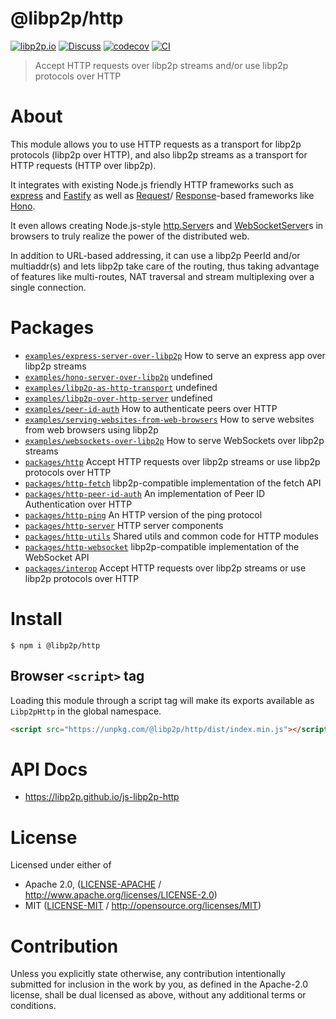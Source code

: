 # @libp2p/http

[![libp2p.io](https://img.shields.io/badge/project-libp2p-yellow.svg?style=flat-square)](http://libp2p.io/)
[![Discuss](https://img.shields.io/discourse/https/discuss.libp2p.io/posts.svg?style=flat-square)](https://discuss.libp2p.io)
[![codecov](https://img.shields.io/codecov/c/github/libp2p/js-libp2p-http.svg?style=flat-square)](https://codecov.io/gh/libp2p/js-libp2p-http)
[![CI](https://img.shields.io/github/actions/workflow/status/libp2p/js-libp2p-http/js-test-and-release.yml?branch=main\&style=flat-square)](https://github.com/libp2p/js-libp2p-http/actions/workflows/js-test-and-release.yml?query=branch%3Amain)

> Accept HTTP requests over libp2p streams and/or use libp2p protocols over HTTP

# About

<!--

!IMPORTANT!

Everything in this README between "# About" and "# Install" is automatically
generated and will be overwritten the next time the doc generator is run.

To make changes to this section, please update the @packageDocumentation section
of src/index.js or src/index.ts

To experiment with formatting, please run "npm run docs" from the root of this
repo and examine the changes made.

-->

This module allows you to use HTTP requests as a transport for libp2p
protocols (libp2p over HTTP), and also libp2p streams as a transport for HTTP
requests (HTTP over libp2p).

It integrates with existing Node.js friendly HTTP frameworks such as
[express](https://expressjs.com/) and [Fastify](https://fastify.dev) as well
as [Request](https://developer.mozilla.org/en-US/docs/Web/API/Request)/
[Response](https://developer.mozilla.org/en-US/docs/Web/API/Response)-based
frameworks like [Hono](https://hono.dev/).

It even allows creating Node.js-style [http.Server](https://nodejs.org/api/http.html#class-httpserver)s
and [WebSocketServer](https://github.com/websockets/ws/blob/HEAD/doc/ws.md#class-websocketserver)s
in browsers to truly realize the power of the distributed web.

In addition to URL-based addressing, it can use a libp2p PeerId and/or
multiaddr(s) and lets libp2p take care of the routing, thus taking advantage
of features like multi-routes, NAT traversal and stream multiplexing over a
single connection.

# Packages

- [`examples/express-server-over-libp2p`](https://github.com/libp2p/js-libp2p-http/tree/main/examples/express-server-over-libp2p) How to serve an express app over libp2p streams
- [`examples/hono-server-over-libp2p`](https://github.com/libp2p/js-libp2p-http/tree/main/examples/hono-server-over-libp2p) undefined
- [`examples/libp2p-as-http-transport`](https://github.com/libp2p/js-libp2p-http/tree/main/examples/libp2p-as-http-transport) undefined
- [`examples/libp2p-over-http-server`](https://github.com/libp2p/js-libp2p-http/tree/main/examples/libp2p-over-http-server) undefined
- [`examples/peer-id-auth`](https://github.com/libp2p/js-libp2p-http/tree/main/examples/peer-id-auth) How to authenticate peers over HTTP
- [`examples/serving-websites-from-web-browsers`](https://github.com/libp2p/js-libp2p-http/tree/main/examples/serving-websites-from-web-browsers) How to serve websites from web browsers using libp2p
- [`examples/websockets-over-libp2p`](https://github.com/libp2p/js-libp2p-http/tree/main/examples/websockets-over-libp2p) How to serve WebSockets over libp2p streams
- [`packages/http`](https://github.com/libp2p/js-libp2p-http/tree/main/packages/http) Accept HTTP requests over libp2p streams or use libp2p protocols over HTTP
- [`packages/http-fetch`](https://github.com/libp2p/js-libp2p-http/tree/main/packages/http-fetch) libp2p-compatible implementation of the fetch API
- [`packages/http-peer-id-auth`](https://github.com/libp2p/js-libp2p-http/tree/main/packages/http-peer-id-auth) An implementation of Peer ID Authentication over HTTP
- [`packages/http-ping`](https://github.com/libp2p/js-libp2p-http/tree/main/packages/http-ping) An HTTP version of the ping protocol
- [`packages/http-server`](https://github.com/libp2p/js-libp2p-http/tree/main/packages/http-server) HTTP server components
- [`packages/http-utils`](https://github.com/libp2p/js-libp2p-http/tree/main/packages/http-utils) Shared utils and common code for HTTP modules
- [`packages/http-websocket`](https://github.com/libp2p/js-libp2p-http/tree/main/packages/http-websocket) libp2p-compatible implementation of the WebSocket API
- [`packages/interop`](https://github.com/libp2p/js-libp2p-http/tree/main/packages/interop) Accept HTTP requests over libp2p streams or use libp2p protocols over HTTP

# Install

```console
$ npm i @libp2p/http
```

## Browser `<script>` tag

Loading this module through a script tag will make its exports available as `Libp2pHttp` in the global namespace.

```html
<script src="https://unpkg.com/@libp2p/http/dist/index.min.js"></script>
```

# API Docs

- <https://libp2p.github.io/js-libp2p-http>

# License

Licensed under either of

- Apache 2.0, ([LICENSE-APACHE](https://github.com/libp2p/js-libp2p-http/blob/main/LICENSE-APACHE) / <http://www.apache.org/licenses/LICENSE-2.0>)
- MIT ([LICENSE-MIT](https://github.com/libp2p/js-libp2p-http/blob/main/LICENSE-MIT) / <http://opensource.org/licenses/MIT>)

# Contribution

Unless you explicitly state otherwise, any contribution intentionally submitted for inclusion in the work by you, as defined in the Apache-2.0 license, shall be dual licensed as above, without any additional terms or conditions.
